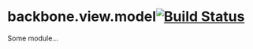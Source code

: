 # backbone.view.model[![Build Status](https://secure.travis-ci.org/simonfan/backbone.view.model.png?branch=master)](http://travis-ci.org/simonfan/backbone.view.model)

Some module...
